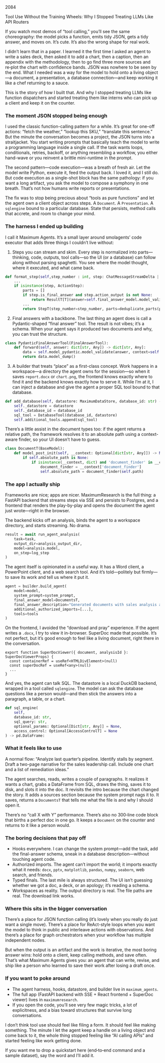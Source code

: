 

2084

Tool Use Without the Training Wheels: Why I Stopped Treating LLMs Like API Routers

If you watch most demos of “tool calling,” you’ll see the same choreography: the model picks a function, emits tidy JSON, gets a tidy answer, and moves on. It’s cute. It’s also the wrong shape for real work.

I didn’t learn that in a paper. I learned it the first time I asked an agent to write a sales deck, then asked it to add a chart, then a caption, then an appendix with the methodology, then to go find three more sources and re‑plot the chart with confidence bands. JSON was nowhere to be seen by the end. What I needed was a way for the model to hold onto a living object—a document, a presentation, a database connection—and keep working it like a chef returning to a sauce.

This is the story of how I built that. And why I stopped treating LLMs like function dispatchers and started treating them like interns who can pick up a client and keep it on the counter.

### The moment JSON stopped being enough

I used the classic function-calling pattern for a while. It’s great for one-off actions: “fetch the weather,” “lookup this SKU,” “translate this sentence.” But the minute the conversation becomes a project, the JSON turns into a straitjacket. You start writing prompts that basically teach the model to write a programming language inside a single call. If the task wants loops, conditionals, retries, backoff, or anything resembling a workflow, you either hand-wave or you reinvent a brittle mini-runtime in the prompt.

The second pattern—code execution—was a breath of fresh air. Let the model write Python, execute it, feed the output back. I loved it, and I still do. But code execution as a single-shot block has the same pathology: if you want a long artifact, you ask the model to compose a symphony in one breath. That’s not how humans write reports or presentations.

The fix was to stop being precious about “tools as pure functions” and let the agent own a client object across steps. A `Document`. A `Presentation`. A `sqlengine` bound to a particular database. State that persists, method calls that accrete, and room to change your mind.

### The harness I ended up building

I call it Maximum Agents. It’s a small layer around smolagents’ code executor that adds three things I couldn’t live without:

1) Steps you can stream and skim.
Every step is normalized into parts—thinking, code, outputs, tool calls—so the UI (or a database) can follow along without parsing spaghetti. You see where the model thought, where it executed, and what came back.

```323:372:/Users/lukas/Desktop/Fuckaroundy/researchagent/maximum_agents/src/maximum_agents/base.py
def format_step(self,step_number : int, step: ChatMessageStreamDelta | ToolCall | ToolOutput | ActionOutput | ActionStep | PlanningStep | FinalAnswerStep) -> StepT | ResultT[T]:
    ...
    if isinstance(step, ActionStep):
        parts = []
        if step.is_final_answer and step.action_output is not None:
            return ResultT[T](answer=self.final_answer_model.model_validate(step.action_output, context=self.final_answer_context))
        ...
        return StepT(step_number=step_number, parts=deduplicate_parts(parts))
```

2) Final answers with a backbone.
The last thing an agent does is call a Pydantic-shaped “final answer” tool. The result is not vibes; it’s a schema. When your agent says it produced two documents and why, you can trust the structure.

```225:242:/Users/lukas/Desktop/Fuckaroundy/researchagent/maximum_agents/src/maximum_agents/pydantic_final_answer_tools.py
class PydanticFinalAnswerTool(FinalAnswerTool):
    def forward(self, answer: dict[str, Any]) -> dict[str, Any]:
        data = self.model_pydantic.model_validate(answer, context=self.context)
        return data.model_dump()
```

3) A builder that treats “place” as a first-class concept.
Work happens in a workspace—a directory the agent owns for the session—so when it saves `report.docx` or `chart.png`, the frontend knows exactly where to find it and the backend knows exactly how to serve it. While I’m at it, I can inject a database and give the agent a proper SQL tool bound to that database.

```151:167:/Users/lukas/Desktop/Fuckaroundy/researchagent/maximum_agents/src/maximum_agents/builders/builder.py
def add_database(self, datastore: MaximumDataStore, database_id: str) -> 'AgentBuilder':
    self._datastore = datastore
    self._database_id = database_id
    sql_tool = DatabaseTool(database_id, datastore)
    self.additional_tools.append(sql_tool)
```

There’s a little assist in the document types too: if the agent returns a relative path, the framework resolves it to an absolute path using a context-aware finder, so your UI doesn’t have to guess.

```14:21:/Users/lukas/Desktop/Fuckaroundy/researchagent/maximum_agents/src/maximum_agents/document_types.py
class DocumentT(BaseModel):
    def model_post_init(self, __context: Optional[dict[str, Any]]) -> None:
        if self.absolute_path is None:
            if isinstance(__context, dict) and 'document_finder' in __context:
                document_finder = __context['document_finder']
                self.absolute_path = document_finder(self.path)
```

### The app I actually ship

Frameworks are nice; apps are nicer. MaximumResearch is the full thing: a FastAPI backend that streams steps via SSE and persists to Postgres, and a frontend that renders the play-by-play and opens the document the agent just wrote—right in the browser.

The backend kicks off an analysis, binds the agent to a workspace directory, and starts streaming. No drama.

```231:237:/Users/lukas/Desktop/Fuckaroundy/researchagent/maximumresearch/backend/src/main.py
result = await run_agent_analysis(
    task=task,
    output_dir=analysis_output_dir,
    model=analysis.model,
    on_step=log_step
)
```

The agent itself is opinionated in a useful way. It has a Word client, a PowerPoint client, and a web search tool. And it’s told—politely but firmly—to save its work and tell us where it put it.

```395:404:/Users/lukas/Desktop/Fuckaroundy/researchagent/maximumresearch/backend/src/research_agent.py
agent = builder.build_agent(
    model=model,
    system_prompt=system_prompt,
    final_answer_model=DocumentsT,
    final_answer_description="Generated documents with sales analysis and recommendations",
    additional_authorized_imports=[...],
    tools=tools
)
```

On the frontend, I avoided the “download and pray” experience. If the agent writes a `.docx`, I try to view it in-browser. SuperDoc made that possible. It’s not perfect, but it’s good enough to feel like a living document, right there in the conversation.

```22:28:/Users/lukas/Desktop/Fuckaroundy/researchagent/maximumresearch/frontend/src/components/SuperDocViewer.tsx
export function SuperDocViewer({ document, analysisId }: SuperDocViewerProps) {
  const containerRef = useRef<HTMLDivElement>(null)
  const superDocRef = useRef<any>(null)
  ...
}
```

And yes, the agent can talk SQL. The datastore is a local DuckDB backend, wrapped in a tool called `sqlengine`. The model can ask the database questions like a person would—and then stick the answers into a paragraph, a table, or a chart.

```32:39:/Users/lukas/Desktop/Fuckaroundy/researchagent/maximum_agents/src/maximum_agents/datastore/core.py
def sql_engine(
    self, 
    database_id: str, 
    sql_query: str, 
    optional_params: Optional[Dict[str, Any]] = None,
    access_control: Optional[AccessControlT] = None
) -> pd.DataFrame:
```

### What it feels like to use

A normal flow: “Analyze last quarter’s pipeline. Identify stalls by segment. Draft a two-page narrative for the sales leadership call. Include one chart and a list of remediation ideas.”

The agent searches, reads, writes a couple of paragraphs. It realizes it wants a chart, grabs a DataFrame from SQL, draws the thing, saves it to disk, and slots it into the doc. It revisits the intro because the chart changed the story. It adds a sources section because the system prompt nags it to. It saves, returns a `DocumentsT` that tells me what the file is and why I should open it.

There’s no “call X with Y” performance. There’s also no 300‑line code block that births a perfect doc in one go. It keeps a `Document` on the counter and returns to it like a person would.

### The boring decisions that pay off

- Hooks everywhere. I can change the system prompt—add the task, add the final-answer schema, sneak in a database description—without touching agent code.
- Authorized imports. The agent can’t import the world; it imports exactly what it needs: `docx`, `pptx`, `matplotlib`, `pandas`, `numpy`, `seaborn`, web search, and friends.
- Typed finals. The last mile is always structured. The UI isn’t guessing whether we got a doc, a deck, or an apology; it’s reading a schema.
- Workspaces as reality. The output directory is real. The file paths are real. The download link works.

### Where this sits in the bigger conversation

There’s a place for JSON function calling (it’s lovely when you really do just want a single move). There’s a place for ReAct-style loops when you want the model to think in public and interleave actions with observations. And there’s a place for graph orchestrators when your workflow has multiple independent nodes.

But when the output is an artifact and the work is iterative, the most boring answer wins: hold onto a client, keep calling methods, and save often. That’s what Maximum Agents gives you: an agent that can write, revise, and ship like a person who learned to save their work after losing a draft once.

### If you want to poke around

- The agent harness, hooks, datastore, and builder live in `maximum_agents`.
- The full app (FastAPI backend with SSE + React frontend + SuperDoc viewer) lives in `maximumresearch`.
- If you open the code, you’ll see very few magic tricks, a lot of explicitness, and a bias toward structures that survive long conversations.

I don’t think tool use should feel like filing a form. It should feel like making something. The minute I let the agent keep a handle on a living object and come back to it, the whole thing stopped feeling like “AI calling APIs” and started feeling like work getting done.

If you want me to drop a quickstart here (end‑to‑end command and a sample dataset), say the word and I’ll add it.
